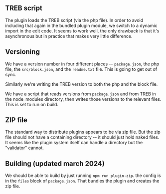 
## TREB script

The plugin loads the TREB script (via the php file). In order to avoid
including that again in the bundled plugin module, we switch to a dynamic
import in the edit code. It seems to work well, the only drawback is that 
it's asynchronous but in practice that makes very little difference. 

## Versioning

We have a version number in four different places -- `package.json`, the
php file, the `src/block.json`, and the `readme.txt` file. This is going to 
get out of sync.

Similarly we're writing the TREB version to both the php and the block file.

We have a script that reads versions from `package.json` and from TREB in
the node_modules directory, then writes those versions to the relevant
files. This is set to run on build.

## ZIP file

The standard way to distribute plugins appears to be via zip file. But the 
zip file should not have a containing directory -- it should just hold naked
files. It seems like the plugin system itself can handle a directory but the
"validator" cannot. 

## Building (updated march 2024)

We should be able to build by just running `npm run plugin-zip`. the 
config is in the `files` block of `package.json`. That bundles the plugin
and creates the zip file.


